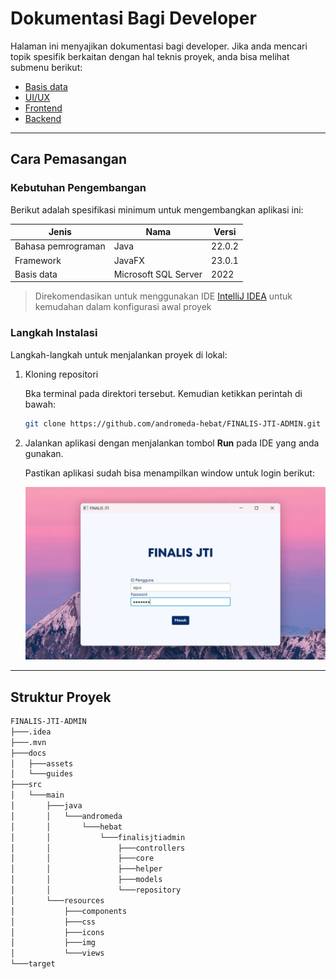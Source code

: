 # Dokumentasi Bagi Developer

Halaman ini menyajikan dokumentasi bagi developer. Jika anda mencari topik spesifik berkaitan dengan hal teknis proyek, anda bisa melihat submenu berikut:
- [Basis data](database.md)
- [UI/UX](ui-ux.md)
- [Frontend](frontend.md)
- [Backend](backend.md)

---

## Cara Pemasangan

### Kebutuhan Pengembangan
Berikut adalah spesifikasi minimum untuk mengembangkan aplikasi ini: 

| Jenis | Nama                 | Versi  |
| -- |----------------------|--------|
| Bahasa pemrograman | Java                 | 22.0.2 |
| Framework | JavaFX               | 23.0.1 |
| Basis data | Microsoft SQL Server | 2022   |
> Direkomendasikan untuk menggunakan IDE [IntelliJ IDEA](https://www.jetbrains.com/idea/) untuk kemudahan dalam konfigurasi awal proyek

### Langkah Instalasi

Langkah-langkah untuk menjalankan proyek di lokal:
1. Kloning repositori

   Bka terminal pada direktori tersebut. Kemudian ketikkan perintah di bawah:
    ```bash
    git clone https://github.com/andromeda-hebat/FINALIS-JTI-ADMIN.git
    ```
2. Jalankan aplikasi dengan menjalankan tombol **Run** pada IDE yang anda gunakan. 

   Pastikan aplikasi sudah bisa menampilkan window untuk login berikut:

   ![Tampilan login](../../assets/demo-login-window.png)
   

---

## Struktur Proyek

```bash
FINALIS-JTI-ADMIN
├───.idea
├───.mvn
├───docs
│   ├───assets
│   └───guides
├───src
│   └───main
│       ├───java
│       │   └───andromeda
│       │       └───hebat
│       │           └───finalisjtiadmin
│       │               ├───controllers
│       │               ├───core
│       │               ├───helper
│       │               ├───models
│       │               └───repository
│       └───resources
│           ├───components
│           ├───css
│           ├───icons
│           ├───img
│           └───views
└───target

```